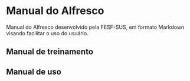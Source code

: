 # Manual do Alfresco

Manual do Alfresco desenvolvido pela FESF-SUS, em formato Markdown visando facilitar o uso do usuário.

## Manual de treinamento


## Manual de uso

